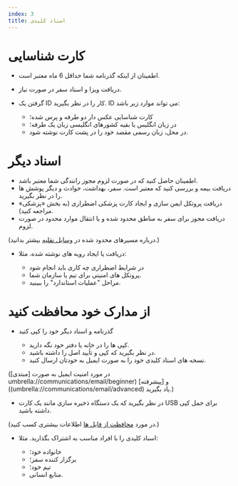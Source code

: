 ```yaml
---
index: 3
title: اسناد کلیدی
---
```

# کارت شناسایی

*   اطمینان از اینکه گذرنامه شما حداقل 6 ماه معتبر است.
*   دریافت ویزا و اسناد سفر در صورت نیاز.
*   گرفتن یک ID کار را در نظر بگیرید. ID می تواند موارد زیر باشد:

    * کارت شناسایی عکس دار دو طرفه و پرس شده؛
    * در زبان انگلیس یا بقیه کشورهای انگلیسی زبان یک طرفه؛
    * در محل، زبان رسمی مقصد خود را در پشت کارت نوشته شود.

# اسناد دیگر

*   اطمینان حاصل کنید که در صورت لزوم مجوز رانندگی شما معتبر باشد.
*   دریافت بیمه و بررسی کنید که معتبر است. سفر، بهداشت، حوادث و دیگر پوشش ها را در نظر بگیرید.
*   دریافت پروتکل ایمن سازی و ایجاد کارت پزشکی اضطراری (به بخش «پزشکی» مراجعه کنید).
*   دریافت مجوز برای سفر به مناطق محدود شده و یا انتقال موارد محدود در صورت لزوم.

(درباره مسیرهای محدود شده در [وسایل نقلیه](umbrella://travel/vehicles) بیشتر بدانید.)

*   دریافت یا ایجاد رویه های نوشته شده. مثلا:

    * در شرایط اضطراری چه کاری باید انجام شود 
    * پروتکل های امنیتی برای تیم یا سازمان شما.
    * مراحل "عملیات استاندارد" را ببینید.

# از مدارک خود محافظت کنید

*   گذرنامه و اسناد دیگر خود را کپی کنید

    * کپی ها را در خانه یا دفتر خود نگه دارید.
    * در نظر بگیرید که کپی و تأیید اصل را داشته باشید.
    * نسخه های اسناد کلیدی خود را به صورت ایمیل به خودتان ارسال کنید.

(در مورد امنیت ایمیل به صورت [مبتدی] umbrella://communications/email/beginner) و [پیشرفته]((umbrella://communications/email/advanced) یاد بگیرید.)

* در نظر بگیرید که یک دستگاه ذخیره سازی مانند یک کارت USB برای حمل کپی داشته باشید.

(در مورد [محافظت از فایل ها](umbrella://information/protecting-files) اطلاعات بیشتری کسب کنید.)

*   اسناد کلیدی را با افراد مناسب به اشتراک بگذارید. مثلا:

    * خانواده خود؛
    * برگزار کننده سفر؛
    * تیم خود؛
    * منابع انسانی.